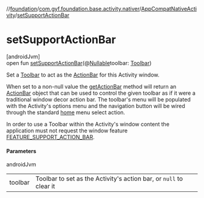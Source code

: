 //[foundation](../../../index.md)/[com.gyf.foundation.base.activity.nativer](../index.md)/[AppCompatNativeActivity](index.md)/[setSupportActionBar](set-support-action-bar.md)

# setSupportActionBar

[androidJvm]\
open fun [setSupportActionBar](set-support-action-bar.md)(@[Nullable](https://developer.android.com/reference/kotlin/androidx/annotation/Nullable.html)toolbar: [Toolbar](https://developer.android.com/reference/kotlin/androidx/appcompat/widget/Toolbar.html))

Set a [Toolbar](https://developer.android.com/reference/kotlin/android/widget/Toolbar.html) to act as the [ActionBar](https://developer.android.com/reference/kotlin/androidx/appcompat/app/ActionBar.html) for this Activity window. 

When set to a non-null value the [getActionBar](https://developer.android.com/reference/kotlin/android/app/Activity.html#getactionbar) method will return an [ActionBar](https://developer.android.com/reference/kotlin/androidx/appcompat/app/ActionBar.html) object that can be used to control the given toolbar as if it were a traditional window decor action bar. The toolbar's menu will be populated with the Activity's options menu and the navigation button will be wired through the standard [home](https://developer.android.com/reference/kotlin/android/R.id.html#home) menu select action.

In order to use a Toolbar within the Activity's window content the application must not request the window feature [FEATURE_SUPPORT_ACTION_BAR](https://developer.android.com/reference/kotlin/android/view/Window.html#feature_action_bar).

#### Parameters

androidJvm

| | |
|---|---|
| toolbar | Toolbar to set as the Activity's action bar, or `null` to clear it |